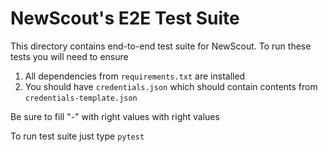 # NewScout's E2E Test Suite

This directory contains end-to-end test suite for NewScout. To run these tests
you will need to ensure

1. All dependencies from `requirements.txt` are installed
1. You should have `credentials.json` which should contain contents from
`credentials-template.json`

Be sure to fill "-" with right values with right values

To run test suite just type `pytest`